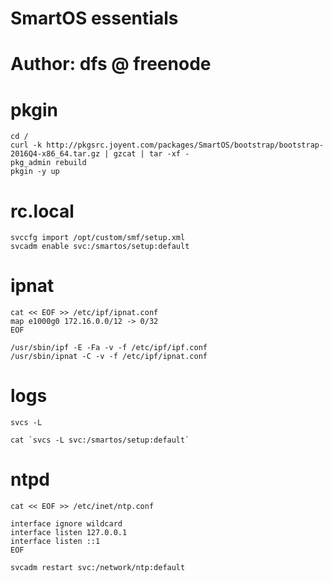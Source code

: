 # SmartOS essentials

# Author: dfs @ freenode

# pkgin

```
cd /
curl -k http://pkgsrc.joyent.com/packages/SmartOS/bootstrap/bootstrap-2016Q4-x86_64.tar.gz | gzcat | tar -xf -
pkg_admin rebuild
pkgin -y up
```

# rc.local

```
svccfg import /opt/custom/smf/setup.xml
svcadm enable svc:/smartos/setup:default
```

# ipnat

```
cat << EOF >> /etc/ipf/ipnat.conf
map e1000g0 172.16.0.0/12 -> 0/32
EOF

/usr/sbin/ipf -E -Fa -v -f /etc/ipf/ipf.conf
/usr/sbin/ipnat -C -v -f /etc/ipf/ipnat.conf
```

# logs

```
svcs -L

cat `svcs -L svc:/smartos/setup:default`
```

# ntpd

```
cat << EOF >> /etc/inet/ntp.conf

interface ignore wildcard
interface listen 127.0.0.1
interface listen ::1
EOF

svcadm restart svc:/network/ntp:default

```
